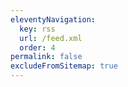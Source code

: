 ```yaml
---
eleventyNavigation:
  key: rss
  url: /feed.xml
  order: 4
permalink: false
excludeFromSitemap: true
---
```

